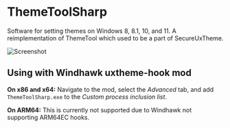 ﻿# ThemeToolSharp

Software for setting themes on Windows 8, 8.1, 10, and 11. A reimplementation of ThemeTool which used to be a part of SecureUxTheme.

![Screenshot](https://github.com/user-attachments/assets/8bb91e8a-6dfe-47fc-9cc1-834022d38a64)

## Using with Windhawk uxtheme-hook mod

**On x86 and x64:** Navigate to the mod, select the *Advanced* tab, and add `ThemeToolSharp.exe` to the *Custom process inclusion list*.

**On ARM64:** This is currently not supported due to Windhawk not supporting ARM64EC hooks.
